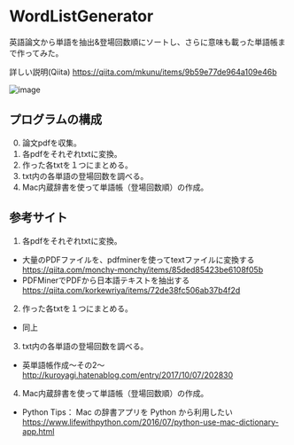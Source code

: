 # WordListGenerator
英語論文から単語を抽出&amp;登場回数順にソートし、さらに意味も載った単語帳まで作ってみた。

詳しい説明(Qiita)
https://qiita.com/mkunu/items/9b59e77de964a109e46b

![image](https://user-images.githubusercontent.com/38278310/90308783-6a60dd00-df1d-11ea-85f2-22ff894ee1e5.png)

## プログラムの構成
0. 論文pdfを収集。
1. 各pdfをそれぞれtxtに変換。
2. 作った各txtを１つにまとめる。
3. txt内の各単語の登場回数を調べる。
4. Mac内蔵辞書を使って単語帳（登場回数順）の作成。


## 参考サイト 
1. 各pdfをそれぞれtxtに変換。  
 - 大量のPDFファイルを、pdfminerを使ってtextファイルに変換する  
https://qiita.com/monchy-monchy/items/85ded85423be6108f05b  
 - PDFMinerでPDFから日本語テキストを抽出する  
https://qiita.com/korkewriya/items/72de38fc506ab37b4f2d
2. 作った各txtを１つにまとめる。  
 - 同上
3. txt内の各単語の登場回数を調べる。  
 - 英単語帳作成～その2～  
http://kuroyagi.hatenablog.com/entry/2017/10/07/202830
4. Mac内蔵辞書を使って単語帳（登場回数順）の作成。  
 - Python Tips： Mac の辞書アプリを Python から利用したい  
https://www.lifewithpython.com/2016/07/python-use-mac-dictionary-app.html
